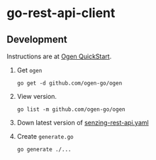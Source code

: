 # go-rest-api-client

## Development

Instructions are at
[Ogen QuickStart](https://ogen.dev/docs/intro/).

1. Get `ogen`

    ```console
    go get -d github.com/ogen-go/ogen
    ```

1. View version.

    ```console
    go list -m github.com/ogen-go/ogen
    ```

1. Down latest version of
   [senzing-rest-api.yaml](https://raw.githubusercontent.com/Senzing/senzing-rest-api-specification/main/senzing-rest-api.yaml)

1. Create `generate.go`

    ```console
    go generate ./...
    ```
